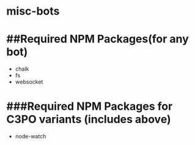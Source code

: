# misc-bots

##Required NPM Packages(for any bot)
======
- chalk
- fs
- websocket

###Required NPM Packages for C3PO variants (includes above)
======
- node-watch
